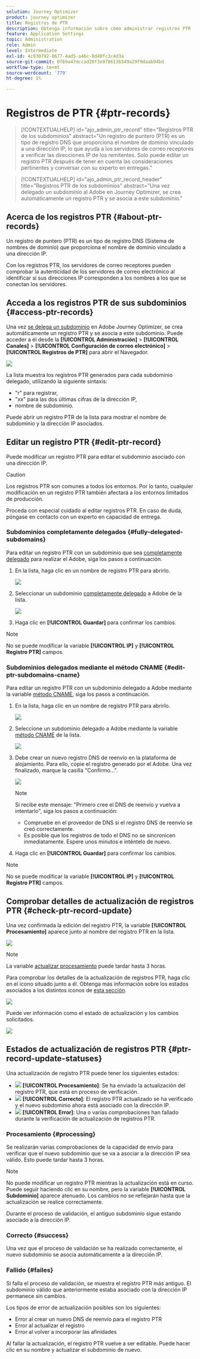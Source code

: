 ```yaml
---
solution: Journey Optimizer
product: journey optimizer
title: Registros de PTR
description: Obtenga información sobre cómo administrar registros PTR
feature: Application Settings
topic: Administration
role: Admin
level: Intermediate
exl-id: 4c930792-0677-4ad5-a46c-8d40fc3c4d3a
source-git-commit: 0f69a47dccad20f3e978613b349a29f9daab94bd
workflow-type: tm+mt
source-wordcount: '779'
ht-degree: 1%

---
```


# Registros de PTR {#ptr-records}

>[!CONTEXTUALHELP]
>id="ajo_admin_ptr_record"
>title="Registros PTR de los subdominios"
>abstract="Un registro de puntero (PTR) es un tipo de registro DNS que proporciona el nombre de dominio vinculado a una dirección IP, lo que ayuda a los servidores de correo receptores a verificar las direcciones IP de los remitentes. Solo puede editar un registro PTR después de tener en cuenta las consideraciones pertinentes y conversar con su experto en entregas."

>[!CONTEXTUALHELP]
>id="ajo_admin_ptr_record_header"
>title="Registros PTR de los subdominios"
>abstract="Una vez delegado un subdominio al Adobe en Journey Optimizer, se crea automáticamente un registro PTR y se asocia a este subdominio."

## Acerca de los registros PTR {#about-ptr-records}

Un registro de puntero (PTR) es un tipo de registro DNS (Sistema de nombres de dominio) que proporciona el nombre de dominio vinculado a una dirección IP.

Con los registros PTR, los servidores de correo receptores pueden comprobar la autenticidad de los servidores de correo electrónico al identificar si sus direcciones IP corresponden a los nombres a los que se conectan los servidores.

## Acceda a los registros PTR de sus subdominios {#access-ptr-records}

Una vez [se delega un subdominio](delegate-subdomain.md) en Adobe Journey Optimizer, se crea automáticamente un registro PTR y se asocia a este subdominio. Puede acceder a él desde la **[!UICONTROL Administración]** > **[!UICONTROL Canales]** > **[!UICONTROL Configuración de correo electrónico]** > **[!UICONTROL Registros de PTR]** para abrir el Navegador.

![](assets/ptr-records.png)

La lista muestra los registros PTR generados para cada subdominio delegado, utilizando la siguiente sintaxis:

* &quot;r&quot; para registrar,
* &quot;xx&quot; para las dos últimas cifras de la dirección IP,
* nombre de subdominio.

Puede abrir un registro PTR de la lista para mostrar el nombre de subdominio y la dirección IP asociados.

## Editar un registro PTR {#edit-ptr-record}

Puede modificar un registro PTR para editar el subdominio asociado con una dirección IP.

>[!CAUTION]
>
>Los registros PTR son comunes a todos los entornos. Por lo tanto, cualquier modificación en un registro PTR también afectará a los entornos limitados de producción.
>
>Proceda con especial cuidado al editar registros PTR. En caso de duda, póngase en contacto con un experto en capacidad de entrega.

### Subdominios completamente delegados {#fully-delegated-subdomains}

Para editar un registro PTR con un subdominio que sea [completamente delegado](delegate-subdomain.md#full-subdomain-delegation) para realizar el Adobe, siga los pasos a continuación.

1. En la lista, haga clic en un nombre de registro PTR para abrirlo.

   ![](assets/ptr-record-select.png)

1. Seleccionar un subdominio [completamente delegado](delegate-subdomain.md#full-subdomain-delegation) a Adobe de la lista.

   ![](assets/ptr-record-subdomain.png)

1. Haga clic en **[!UICONTROL Guardar]** para confirmar los cambios.

>[!NOTE]
>
>No se puede modificar la variable **[!UICONTROL IP]** y **[!UICONTROL Registro PTR]** campos.

### Subdominios delegados mediante el método CNAME {#edit-ptr-subdomains-cname}

Para editar un registro PTR con un subdominio delegado a Adobe mediante la variable [método CNAME](delegate-subdomain.md#cname-subdomain-delegation), siga los pasos a continuación.

1. En la lista, haga clic en un nombre de registro PTR para abrirlo.

   ![](assets/ptr-record-select-cname.png)

1. Seleccione un subdominio delegado a Adobe mediante la variable [método CNAME](delegate-subdomain.md#cname-subdomain-delegation) de la lista.

   ![](assets/ptr-record-subdomain-cname.png)

1. Debe crear un nuevo registro DNS de reenvío en la plataforma de alojamiento. Para ello, copie el registro generado por el Adobe. Una vez finalizado, marque la casilla &quot;Confirmo...&quot;.

   ![](assets/ptr-record-subdomain-confirm.png)

   >[!NOTE]
   >
   >Si recibe este mensaje: &quot;Primero cree el DNS de reenvío y vuelva a intentarlo&quot;, siga los pasos a continuación:
   >   * Compruebe en el proveedor de DNS si el registro DNS de reenvío se creó correctamente.
   >   * Es posible que los registros de todo el DNS no se sincronicen inmediatamente. Espere unos minutos e inténtelo de nuevo.


1. Haga clic en **[!UICONTROL Guardar]** para confirmar los cambios.

>[!NOTE]
>
>No se puede modificar la variable **[!UICONTROL IP]** y **[!UICONTROL Registro PTR]** campos.

## Comprobar detalles de actualización de registros PTR {#check-ptr-record-update}

Una vez confirmada la edición del registro PTR, la variable **[!UICONTROL Procesamiento]** aparece junto al nombre del registro PTR en la lista.

![](assets/ptr-record-updating.png)

>[!NOTE]
>
>La variable [actualizar procesamiento](#processing) puede tardar hasta 3 horas.

Para comprobar los detalles de la actualización de registros PTR, haga clic en el icono situado junto a él. Obtenga más información sobre los estados asociados a los distintos iconos de [esta sección](#ptr-record-update-statuses).

![](assets/ptr-record-recent-update.png)

Puede ver información como el estado de actualización y los cambios solicitados.

![](assets/ptr-record-updates.png)

## Estados de actualización de registros PTR {#ptr-record-update-statuses}

Una actualización de registro PTR puede tener los siguientes estados:

* ![](assets/do-not-localize/ptr-record-processing.png) **[!UICONTROL Procesamiento]**: Se ha enviado la actualización del registro PTR, que está en proceso de verificación.
* ![](assets/do-not-localize/ptr-record-success.png) **[!UICONTROL Correcto]**: El registro PTR actualizado se ha verificado y el nuevo subdominio ahora está asociado con la dirección IP.
* ![](assets/do-not-localize/ptr-record-failed.png) **[!UICONTROL Error]**: Una o varias comprobaciones han fallado durante la verificación de actualización de registros PTR.

### Procesamiento {#processing}

Se realizarán varias comprobaciones de la capacidad de envío para verificar que el nuevo subdominio que se va a asociar a la dirección IP sea válido. Esto puede tardar hasta 3 horas.

>[!NOTE]
>
>No puede modificar un registro PTR mientras la actualización está en curso. Puede seguir haciendo clic en su nombre, pero la variable **[!UICONTROL Subdominio]** aparece atenuado. Los cambios no se reflejarán hasta que la actualización se realice correctamente.

Durante el proceso de validación, el antiguo subdominio sigue estando asociado a la dirección IP.

### Correcto {#success}

Una vez que el proceso de validación se ha realizado correctamente, el nuevo subdominio se asocia automáticamente a la dirección IP.

### Fallido {#failes}

Si falla el proceso de validación, se muestra el registro PTR más antiguo. El subdominio válido que anteriormente estaba asociado con la dirección IP permanece sin cambios.

Los tipos de error de actualización posibles son los siguientes:
* Error al crear un nuevo DNS de reenvío para el registro PTR
* Error al actualizar el registro
* Error al volver a incorporar las afinidades

Al fallar la actualización, el registro PTR vuelve a ser editable. Puede hacer clic en su nombre y actualizar el subdominio de nuevo.
